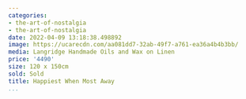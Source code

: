 ```yaml
---
categories:
- the-art-of-nostalgia
- the-art-of-nostalgia
date: 2022-04-09 13:18:38.498892
image: https://ucarecdn.com/aa081dd7-32ab-49f7-a761-ea36a4b4b3bb/
media: Langridge Handmade Oils and Wax on Linen
price: '4490'
size: 120 x 150cm
sold: Sold
title: Happiest When Most Away
...
```

